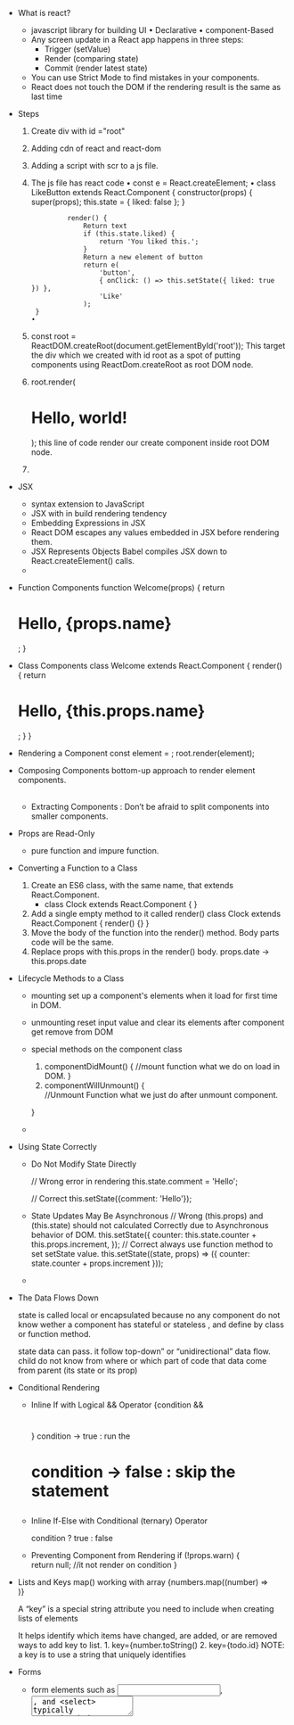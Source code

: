 * What is react?
   *  javascript library for building UI
        • Declarative 
        • component-Based
   * Any screen update in a React app happens in three steps:
      * Trigger (setValue)
      * Render (comparing state)
      * Commit (render latest state)
   * You can use Strict Mode to find mistakes in your components.
   * React does not touch the DOM if the rendering result is the same as last time
    
* Steps 
    1. Create div with id ="root"
    2. Adding cdn of react and react-dom
    3. Adding a script with scr to a js file.
    4. The js file has react code
           • const e = React.createElement;
           • class LikeButton extends React.Component {
                    constructor(props) {
                        super(props);
                        this.state = { liked: false };
                    }
                    
                    render() {
                        Return text 
                        if (this.state.liked) {
                            return 'You liked this.';
                        }
                        Return a new element of button
                        return e(
                            'button',
                            { onClick: () => this.setState({ liked: true }) },
                            'Like'
                        );
            }
           • 
    5. const root = ReactDOM.createRoot(document.getElementById('root'));
        This target the div which we created with id root
        as a spot of putting components using ReactDom.createRoot as root DOM node. 
    6. root.render(<h1>Hello, world!</h1>);
        this line of code render our create component inside root DOM node.
    7.
  
* JSX
   * syntax extension to JavaScript
   * JSX with in build rendering tendency
   * Embedding Expressions in JSX 
   *  React DOM escapes any values embedded in JSX before rendering them.
   * JSX Represents Objects
      Babel compiles JSX down to React.createElement() calls.
   * 
* Function Components
   function Welcome(props) {
      return <h1>Hello, {props.name}</h1>;
   }
* Class Components
   class Welcome extends React.Component {
      render() {
         return <h1>Hello, {this.props.name}</h1>;
      }
   }

* Rendering a Component 
   const element = <Welcome name="Sara" />;
   root.render(element);

* Composing Components
   bottom-up approach to render element components.
   <Welcome name="Sara" />      
   <Welcome name="Cahal" />      
   <Welcome name="Edite" />

   * Extracting Components : Don’t be afraid to split components into smaller components.

* Props are Read-Only 
   * pure function and impure function.

* Converting a Function to a Class 
   1. Create an ES6 class, with the same name, that extends React.Component.
      * class Clock extends React.Component { }
   2. Add a single empty method to it called render()
      class Clock extends React.Component { 
         render() {}
      }
   3. Move the body of the function into the render() method.
      Body parts code will be the same.
   4. Replace props with this.props in the render() body.
      props.date -> this.props.date

*  Lifecycle Methods to a Class 
   
   * mounting 
      set up a component's elements when it load for first time in DOM.
   * unmounting
      reset input value and clear its elements after component get remove from DOM

   * special methods on the component class
      1. componentDidMount() { 
         //mount function
         what we do on load in DOM.
      }
      2. componentWillUnmount() {  
         //Unmount Function
         what we just do after unmount component.

      }
   *

*  Using State Correctly 
   * Do Not Modify State Directly 

      // Wrong error in rendering
      this.state.comment = 'Hello'; 

      // Correct
      this.setState({comment: 'Hello'});

   * State Updates May Be Asynchronous
      // Wrong (this.props) and (this.state) should not calculated Correctly due to Asynchronous behavior of DOM.
         this.setState({
            counter: this.state.counter + this.props.increment,
         });
      // Correct always use function method to set setState value.
         this.setState((state, props) => ({
            counter: state.counter + props.increment
         }));
   * 

* The Data Flows Down

   state is called local or encapsulated because no any component do not know wether a component has stateful or stateless , and define by class or function method.

   state data can pass. it follow top-down” or “unidirectional” data flow.
      <FormattedDate date={this.state.date} />
      child do not know from where or which part of code that data come from parent (its state or its prop)
   
* Conditional Rendering   
   * Inline If with Logical && Operator 
      {condition && <h1></h1>}
      condition -> true : run the <h1>
      condition -> false : skip the statement

   * Inline If-Else with Conditional (ternary) Operator

      condition ? true : false

   * Preventing Component from Rendering
      if (!props.warn) {    
         return null; //it not render on condition 
      }

* Lists and Keys
   map()
      working with array
      {numbers.map((number) => 
         <ListItem key={number.toString()} value ={number} />      
      )}

   A “key” is a special string attribute you need to include when creating lists of elements

   It helps identify which items have changed, are added, or are removed
      ways to add key to list.
         1. key={number.toString()
         2. key={todo.id}
      NOTE: a key is to use a string that uniquely identifies
   

*  Forms 
   * form elements such as <input>, <textarea>, and <select> typically maintain their own state and update it based on user input. Unable to render using react.

   * To manage state of them using react, do
      <input type="text" value={this.state.value} onChange={this.handleChange}

      //onChange function we setState input
      // and we pass state value as a value to the form elements. 

   * Handling Multiple Inputs 

      handleInputChange(event) {
         const target = event.target;
         const value = target.type === 'checkbox' ? target.checked : target.value;
         const name = target.name;

         this.setState({
            // state the current value to the named input.
            [name]: value    
         });
      }
   *  react form use Formik library.
         it is validation, keeping track of the visited fields, and handling form submission
   * uncontrolled component

* Lifting State Up 

   The input state value come from parent state. and child get the parent state value as a props.

   that lead to make a component to store state values , and we just pass state value as props to children component.


* Composition vs Inheritance
   * Composition
      when you do not know how many data passed by parent.
      * How to handle it
         * Containment 
            parent {
               <child 
                  left= {<leftComponent />}
                  right = {<rightComponent />}
               />
            }
            child {
               <div> {props.left} </div>
               <div> {props.right} </div>
            }
            we can pass other component as a props
         * Specialization 
            When we want to pass different props value in special case.

            parent {
               child {
                  name="title"
                  work="home"
               }
               child {
                  name="hhh"
                  work="office"
               }
            }
            different props value at different instance.
   * Inheritance 
      At Facebook, we use React in thousands of components, and we haven’t found any use cases where we would recommend creating component inheritance hierarchies.

      Officials says Always use composition concepts

* Thinking in React 
   Steps to build React App.

   1. Understand Data come from API and UI design
      how to data look?
      how we are going to show the data?
   2. Based on your understanding Break The UI Into A Component Hierarchy
      * Draw boxes around every component (and subComponent) in the UI and give them all names.
      * For making components use single responsibility principle, that is, a component should ideally only do One Thing.
         AT the end , it should be decomposed into smaller subComponents.
         Always think About designing Reusable component.
   3. Now the JSON data nicely map with your required component
      <img scr="https://reactjs.org/static/9381f09e609723a8bb6e4ba1a7713b46/90cbd/thinking-in-react-components.png" />


      1. FilterableProductTable (orange): contains the entirety of the example
      2. SearchBar (blue): receives all user input
      3. ProductTable (green): displays and filters the data collection based on user input
      4. ProductCategoryRow (turquoise): displays a heading for each category (use composition concept to map and render all categories)
      5. ProductRow (red): displays a row for each product (use composition concept to map and render all subElements of passed categories).

   4. Identify The Minimal (but complete) Representation Of UI State 
      you first need to think of the minimal set of mutable state that your app needs. The key here is DRY: <b>Don’t Repeat Yourself</b>.
      <h4>Keep Components Pure</h4>

      For example, if you’re building a TODO list, keep an array of the TODO items around. When you needed just fetch the data from it. 
      Do not make separate state for count items else.
   5. Identify Where Your State Should Live 
      Next, we need to identify which component mutates, or owns, this state.

      Note: <b>React is all about one-way data flow down the component hierarchy.</b>

      Steps to figure out this: 
         For each piece of state in your application:
         1. Identify every component that renders something based on that state.
         2. Find a common owner component (a single component above all the components that need the state in the hierarchy).
            * Either the common owner or another component higher up in the hierarchy should own the state.
         3. If you can’t find a component where it makes sense to own the state, create a new component solely for holding the state and add it somewhere in the hierarchy above the common owner component.
         * In summery, always Think to manage state values in parent component and just pass required state values to the child.

   6. Add Inverse Data Flow
      Its is a concept, that is,When a child change the state value of the parent by using callback function passes by the parent in child props.

* AdvancedGuild
   * Accessibility 
      These topics make us to accessible test for our website.
      * WAI-ARIA 
         (Web Accessibility Initiative - Accessible Rich Internet Applications)
         It's help to Screen Readers and visible challenge user.
         
         All aria-* HTML attributes are in camelCased.

      * Semantic HTML 
         Using the various HTML elements to reinforce the meaning of information in our websites will often give us accessibility for free

         All table , list is wrap under div
         React Fragments 
            <Fragment></Fragment>
            <></> //when you not need props
      * Accessible Forms 
         * Labeling
         * Notifying the user of errors
         * Focus Control 
            Ensure that your web application can be fully operated with the keyboard only:
            * Keyboard focus and focus outline
      * Mechanisms to skip to desired content 
            Skiplinks or Skip Navigation Links are hidden navigation links that only become visible when keyboard users interact with the page
            * WebAIM - Skip Navigation Links
               use landmark elements and roles, such as <main> and <aside>, to demarcate page regions as assistive technology allow the user to quickly navigate to these sections
               * Accessible Landmarks 
         * Programmatically managing focus   
            To set (after lose) focus on keyboard on section we want to focus.

               To set focus in React, we can use Refs to DOM elements.

         * Mouse and pointer events 
            make sure only one focus is active either we access by keyboard or mouse.

         *  Other Points for Consideration 
            *  Setting the language 
               Indicate the human language of page texts as screen reader software uses this to select the correct voice settings:
            * Setting the document title 
               so that screen reader can understand
             * Color contrast 

      * Development and Testing Tools  
         * The keyboard
            Access your website only by keyboard.
         * Development assistance 
            * eslint-plugin-jsx-a11y 
               Its is giving feedback regarding accessibility issues in your JSX
            * Create React App has this plugin with a subset of rules activated. If you want to enable even more accessibility rules, you can create an .eslintrc file in the root of your project with this content:

            * Testing accessibility in the browser 
               * aXe, aXe-core and react-axe 
                  * The Accessibility Engine or aXe, is an accessibility inspector browser extension built on aXe-core.
                  * You can also use the @axe-core/react module to report these accessibility findings directly to the console while developing and debugging.

               * WebAIM WAVE 
                  The Web Accessibility Evaluation Tool is another accessibility browser extension
               * Accessibility inspectors and the Accessibility Tree 
               * Screen readers 
                  * NVDA in Firefox
                  * VoiceOver in Safari 
                  * ChromeVox in Google Chrome

* React Hooks
   * React Hooks only use in functional components.
   * React hooks execute in same order, never use it under certain condition,loop or any thing.
   * State is private to the component. Every components have their own instance of state  
   * Updating the same state variable multiple times before the next render (batching concept). To make this possible always use function version of setHook.

   
   * Updating Objects in State 
         * do not use value to update obj properties  value.
            it is not working
            Always use setObj method to update thing.

         * eg: 
            const [obj, setObj] = useState[{
               x: 22,
               y: 33
            }]
            obj.x = 55; //not working
            setObj({x: 55});

   *  Updating Arrays in State 
      In React state Array are treat as immutable.
      so instead of This   use this non-mutated method. 
      It can the array but it do not re-render the contents.
      All non-mutable method return a new array instead.

      * Adding      (push , upshift)      concat,[...arr] (use concat with spread operator);
      * removing     (pop,shift,splice)      (filter, slice);
            eg: 
            * filter
               setArtists(
                artists.filter(a =>
                  a.id !== artist.id
                )
              );
            * 
      * Transforming an Array
         Transverse across the array
         Splice , arr[i] = ..     : -> (map)
         * eg :
            array.map(()=> {

            });
      *  Replacing items in an array 
         Modifying items value
         always use map.

      *  Inserting into an array
         Inserting at a particular position
         Eg: 
            combining all the parts in new array
            const nextArtists = [
               // slice Items before the insertion point:
               ...artists.slice(0, insertAt),
               // New item:
               { id: nextId++, name: name },
               //slice Items after the insertion point:
               ...artists.slice(insertAt)

               //combining all the parts in new array
            ];
            //passing that updated array in setArray
            setArtists(nextArtists);

      *  Reversing and Sorting
         Eg: 
            //Copying an array
            const nextList = [...list];
            // Applied reverse in new array
            nextList.reverse();
            // Pass it to setArray
            setList(nextList);

      *  Updating objects inside arrays
         * Eg: 
            setMyList(myList.map(artwork => {
               if (artwork.id === artworkId) {
                  // Create a *new* object with changes
                  return { ...artwork, seen: nextSeen };
               } else {
                  // No changes
                  return artwork;
               }
            });
      *  Write concise update logic with Immer 
         * It is useful then you are so want to change so deeply nested (like 2 level deep).Then,
            * you use useImmer()
               * npm i immer use-immer
               * It is convenient but mutating syntax and take care of producing the copies for you.
               * It make immutable syntax to mutable object/array.
               * const [obj, setObj] = useimmer({
                  n: 1,
                  name: {
                     a: {
                        b..
                     }
                  }
               });
               // You can use mutable syntax
               setObj((item) => {
                  item.name.a.b = 44;
               })
               thats its.

            

   
   1. useState()
      * const [count, setCount] = useState(4);
      //It return an arr ,we just destructured it [value, setValueFunction];
      //useState(DefaultValue); 

      * When we set current value by using previous Value , Then use function structure of it. 
         * setCount((prevCount) => {
             prevCount + 1;
         })

      * Unlink class state, it is define in constructor , it run once, 
         but in useState, it run every time we re-render that function.
         * To Avoid this Use function version of it which run once of the very first time only.
            const [count, setCount] = useState(() => {
               console.log("count state define");
               return 4
            })
      * In useState , when we define a object inside useState,
         const [state, setState] = useState({
            count: 4,
            theme: blue,
         });
         Then, If we set
            setState (prevState => {
               return {count: prevState.count - 1};
            });

            then it over write all object structure.
            //state.theme :-> undefine error
            
            Always use spread operator to provide all previous value like:
               setState (prevState => {
                  return {...prevState , count: prevState.count - 1};
               });
               //object merging not happened , This is because we can make as much different state using its own useState hooks. and avoid state collisions.
   
   2. useEffect()
         *  When we use to change 
         *  similar mounted in class concept, it do sideEffect render on certain tasks.
         * Eg: 
            we have post API, User API, comments API.
            we want to render a particular API component when that button click

            const resourceType = post

            useEffect(()=>{
               console.log(resourceType);
            })
         * problem 1. useEffect run every time we render that component.
            To make it run on specific input. then give to it.
            * useEffect(()=>{
               console.log(resourceType);
            }, [resourceType]);
            Its runs only When resourceType value change. 

         * We can use useState to store particular  fetched value from API.
            const [items ,setItems]= useState([]);
            useEffect(()=> {
               fetch(`...../${resourceType}`)
                  .then(response => response.json())
                  .then(json => setItems(json));
            }, [resourceType]);
            //Every time resourceItem Change , the items value is auto updated.
         
         *  Advanced
            Now we want to change value of variables using external factors like event listener

            * const [windowWidth, setWindowWidth] = useState(window.innerWidth());
            * error not update automatically.
            * In Class component
               * in didMount method , we add event listener 
               * in WillMount method , we remove event listener.
            * By Use useEffect() hook
                  const
               *  useEffect (() => {

                     window.addEventListener('resize', handleResize);

                     // Clean function (un-mutate method)
                     // It is run every time when it un-mutated (re-render)
                     return () => {
                        return {
                           window.removeEventListener('resize', handleResize);
                        }
                     }

                  },[]) //[] pass because it is make run on mount once.


   * useContext()
      * Two Part
         * Provider component 
            * it provide state value to their children and their children and their children ...soon
            * export const ThemeContext = React.createContext();

            * const [value, setValue] = useState(true);
            * const handleClick = (value) => {
               return 
                  setValue(preValue => !preValue);
            }

            *  <ThemeContext.Provider value={}>

                  All Component That use That Values
                  <button onCLick>
               </ThemeContext.Provider>
         * consumer component
            * It consumes the state value that provided by context.

            *  In class 
               * import {ThemeContext} form './App';
               * <ThemeContext.Consumer>
                  * {value => {
                     * return 
                        //All contexts inside this return
                        <div style={{backgroundColor: value}}>
                  }}
               </ThemeContext.Consumer>

            *  In Functional Component 
               * import {ThemeContext} form './App';
               
               * export default function FunctionalComponent () {
                  * const Value = useContext(ThemeContext);
                  // Now You can use any Where in funcCom();

                  return 
                  <div style={{backgroundColor: value}> </div>

               }
         
      * Simplified version
         * make a file themeContext.js

         *  const Theme = React.createContext();
         *  const ThemeUpdateContext = React.createContext()

         *  export function ThemeProvider({children}) => {
            //That function going to do all context provider stuff
            * const [value, setValue] = useState(true);
            * const handleClick = (value) => {
               return 
                  setValue(preValue => !preValue);
            }

            return (
               <ThemeContext.Provider value={value}>
                  //That provides value to all Children

                  <ThemeUpdateContext.provider value= {handleClick}>
                  //That provide handleClick to all children
                     {children}
                  </ThemeUpdateContext.provider>
               </ThemeContext.Provider>
            )

         }

         * Inside app.js
            * import {ThemeProvider} from "./themeContext.js"
            *  export default function app () {
               return (
                  <ThemeProvider>
                     <FunctionalComponent />>
                  </ThemeProvider>
               )
            }

         *  Now We can access value and method any where inside their children.

            * To make access to children
               *  we make function to access then inside themeContext.js file

               * export function useThemeValue() {
                  return useContext(ThemeContext);
               }

               * export function useThemeUpdateValue() {
                  return useContext(ThemeUpdateContext);
               }
            
            *  Now inside functionComponent
               * import { useThemeValue, useThemeUpdateValue } from './themeContext.js'

               functionComponent () {
                  const themeValue = useThemeValue();
                  const toggleTheme = useThemeUpdateValue();

                  return {
                     <>
                        <button onClick={toggleTheme} >         
                           Toggle button
                        </button>
                        <div  style={{background-Color: {themeValue}}}> </div>
                     </>
                  }
               }




   * useRef()
      * most miss Use and most flexible

      * make a variable to count the number of re-render 
         * we are going to use 
            const [renderCount, setRenderCount] = useState(0);

            useEffect(()=> {
               setRenderCount((prevRender) => prevRender + 1);
            })
         //error in stuck in infinite loop, useEffect change state value every time and useState() re-render on chnage.

      * Solution
         useRef()
         * It is not cause re-render But it persistence among every count. we can change as many we want but the value is not change on render.

         * const renderCount = useRef(1)
         // It has single value
         // it return a single value object.
         // {current = 1}

            useEffect(()=> {
               renderCount.current = renderCount.current + 1;
            });

         *  Most Use case
            * To give auto focus on input

               *  const inputRef = useRef();

               * const focus = () => {
                  inputRef.current // it is return ref input   tag. It is like query select

                  inputRef.current.focus() // now it set focus    on input box
               }

               * <input ref={inputRef}>
                  <button onClick={focus}>

            * It is also use to store previous value of state.
               * const [name,setName] = useState();
               * const prevNameValue = useRef();
               * useEffect(()=> {
                     prevNameValue.current = name;
               }, [name])

   *  useMemo()
      * it is use for memorization 

      * Usage Case
         * When a slow function run every time with the same input 
            * const [number, setNumber] = useState(2)
            * const doubleTheNumber = slowFunction(number);
            //it calculate Every time for 2(same value)
            // why not you just memories that result , stop calculating everything 

            * Use useMemo hook in this case.

               * const doubleTheNumber = useMemo(() => {
                  return slowFunction(number)
               }, [number]);
               //Now it is only going to run on when number value get change.


         * reference inEquality 
            it say every time we render, if we define any array or object. It is always going to represent totally different object/array.

            Eg: 
               const obj = { name: "test", age: {AgeTest}}

               useEffect(()=> {
                  console.log(obj);
               }, [obj]);
               //its re-render again every time because obj is totally different from previous one

            * useMemo() hook is use here to refer the same object after every render.

            * const obj = useMemo(()=> {
               return { name: "test" age: {AgeTest}}
            }, [AgeTest]) ;
            //it is going to re-render only if when you change AgeTest Value.


   *  useCallback()
      *  It is almost similar to useMemo() Hook. But useMemo() return value to variable as in useCallback() it return function.
      *  Usage case
         *  It is similar usage case like useMemo(),But It deals with function declaration.
         const getItem = (number) => {
               return [number + 1, number + 2, number + 3]
         }
         //it is going to decelerated and run every time.

         * const getItem = useCallback((number) => {
               return [number + 1, number + 2, number + 3]
         }, [number]);
         // It is decelerated and run only when number value change.
         
   * useReducer()
      * it is also manage state.
      * It gives you more contrite way to manage state. you have your own custom set state method thats make re-render your new state.

      *  const [state, dispatch] = useReducer( ManageStateFunction,{initialValue});
         * // state has current state value.
         * //  ManageStateFunction is a custom function that going to manage state value. it has various method to dispatch 
         * using 
            dispatch({type: "ActionType"});
            //ActionType is going to applied on state.
         
      * In whole it look like this
         const [state, dispatch] = useReducer( ManageStateFunction,{count: 0});
         
      * Basic ManageStateFunction() syntax
         const ACTION = {
            INCREMENT: 'increment',
            DECREMENT: 'decrement'
         } // conditional string function name.

         function ManageStateFunction(state, action) {
            switch(action.type){
               case 'ACTION.INCREMENT'
                  return { count: state.count + action.payload.passingValueToFunction}
            }
            switch(action.type){
               case 'ACTION.DECREMENT'
                  return { count: state.count - action.payload.passingValueToFunction}
            }
            Default: 
               return state
         }
      *  Change state value using dispatch
         * const [state, dispatch] = useReducer( ManageStateFunction,{count: 0});

         function onClickIncrement() {
            return dispatch({ type: 'ACTION.INCREMENT', payload: {passingValueToFunction: 1}})
         }

      *  It is to manage a complex state .
         let Make a todo application

         1. export default function app() {
            const [todoList, dispatch] = useReducer(reducer, []);
            // [] : initial todoList State
            // reducer is ManageStateFunction

            return (
               <>
                  <form onSubmit={handleSubmit}>
                     <input type="text" onChange={(e) => {
                        setName(e.target.value)
                     }} />
                     {todoList.map((todo)=> {
                        return <Todo key={todo.id} todo={todo} dispatch= {dispatch} />
                        //We pass useReducer dispatch function to do all state function
                     })}
               </form>
            )
         }

         2. Making all component of reducer
            2. 1. export ACTIONS = {
               ADD_TODO: "add_todo",
               TOGGLE_TODO: "toggle_todo",
               DELETE_TODO: "delete_todo"
            } 
            //All actions type names used in reducer
            //We export it because we need it in different component to access action type name. (like todo component)

            2. 2. function reducer(todoList, action) {
               switch (action.type) {
                  case ACTIONS.ADD_TODO:
                     return [...todoList, newTodoItem(action.payload.name)]
                  case ACTIONS.TOGGLE_TODO:
                     return (todoList.map((todo)=> {
                        if(todo.id === action.payload.id) {
                           return {...todo, complete: !todo.complete}
                           // that return a new object with all same items and with a change in complete: !todo.complete item.
                        } 
                        
                        return todo
                  
                     }))
                  
                  case ACTIONS.DELETE_TODO:
                     return (todoList.filter((todo) => todo.id !== action.payload.id));

                     //the filter return a new Array of todoList with items which are not certified the filter condition.
               }
            }
            2. 3. Model function for new Item
               function newTodoItem(name) {
                  return { id: Date.now(), name: name, complete: false}
               }
            // completed all require component in reducer section
            
         3. Setting up Todo component
            export default function Todo ({todo, dispatch}) {
               return (
                  <div>
                     <span style={{color: todo.complete ? '#AAA' : '#000'}}>
                     </span>
                     <button onClick={()=> dispatch({type: ACTIONS.TOGGLE_TODO, payload: {id: todo.id}});
                     }>
                        Toggle
                     </button>
                     <button onClick={()=> dispatch({type: ACTIONS.DELETE_TODO, payload: {id: todo.id}});
                     }>
                        Delete
                     </button>
                     //we just change method type , to change action on list
                     // neither we make separate function of it and pass it to todo separately.
                  </div>
                     
                  
               )
            }
            // complete todo app that all we need to do



   * REACT 18 HOOK
      * useTransition
      *  it is need when you app slow down and not responsive. it is used to speed up the app

      * Usages 
         *  if you have a input and it combine with a function which is going to filter out data from  / enter data in a large set of data ( a lot of computation) then it do not show/re-render the updated list until it do all the local state change operation.
            * useTransition hook used to prioritize the statements.


      * Not Usage
         *  use useTransition when you really need.
            if you have something that slow down application/ you have some component that slow down your application.
            it make re-render when low priority work done

      * Syntax 

         const [isPending, startTransition] = useTransition();
         * function handleChange (e) {
            setInput(e.target.value);

            startTransition(() => {
               //it is low priority code section

               const list = []

               for (let i = 0; i < LIST_SIZE; i++) {
                  list.push(e.target.value);
               }

               setList(list)
            });  
               
         }

         * ... return (
            {isPending ? "loading..." : List.map((item, index) => {
               return <div key={index}>{item}</div>
            })}
            //isPending use to give startTransition state
               return 
               if startTransition isDoing : return true
               if startTransition completed: return false
               // it can used to add loading effect on doing 
         )


      * useDeferredValue()
      * It similar concept like deBounce and thralling.
      *  It is update some value after a quite of time (make the value change less priority)

      *  function slowFunction({name}) {
         const largerNo = 1000000;

         const slow = useMemo(() => {
            const l = []
         for (int i = 0; i< largerNo ; i ++) {
            l[i] = name;
         }
         setList[l]
         // it is going show latency in input value;
         }, [name])

         
         To make it wait some time after name Value before run this function

            const deferredInput = useDeferredValue(input);
            const slow = useMemo(() => {
               const l = []
            for (int i = 0; i< largerNo ; i ++) {
               l[i] = name;
            }
            setList[l]
            // it is going show latency in input value;
            }, [deferredInput]);
      }
      * use()
         * it is extra fetching and conditional fetching with async behavior in react component
         * it can use inside if statement
         * Eg.
            * export function Data({ url, shouldFetch}) {
               let data = "default data"
               if(shouldFetch) {
                  data = use( fetch (url)).then(res => res,json())
               }
            }
            * you can add loading effect by using  suspense
            * parent component
               * <suspense fallback={<div> loading... </div>}> 
                  <Data url={url} shouldFetch={false}>
               </suspense>
               * suspense want until all child done with async use hooks call
               * to handle error you can use error component to handle error from fetch 
                  * <ErrorBoundary fallback={<div> Error</div>}>
                     * <suspense fallback={<div> loading... </div>}> 
                        <Data url={url} shouldFetch={false}>
                     </suspense>
                  </ErrorBoundary>
      * useEffectEvent()
         * it is work with useEffect()
         * it limit dependency of useEffect
         * useEffectEvent() is as event trigger after certain action
         * it take the current value of  dependency value.
         * eg. 
            * export function ChatRoom ({url , loggingOption}) {
               * const onConnected = useEffectEvent( url => {
                  logConnection('Connected to ${url}', loggingOption)
               }) 
               * // normally console give error that make useEffect need to dependent on loggingOption also
               * but by using useEffectEvent it make this function as event call it is only trigger when it call 
               * so do not exist before event , all the value take and dependency value on event trigger

               useEffect(() => {
                  const room = connectToRoom(url)
                  room.onConnected(() => { 
                     // it is event to trigger onConnected function
                     onConnected(url) 
                  })
                  return () => {
                     room.disconnect()
                  }
                  
               }, [url]) // useEffect only dependent on url change
            }
   *  Optional hooks
      *  useLayoutEffect()
         *  similar to useEffect()
         *  use Effect async function do not disturb the DOM. 
         *   it is synchronous function, it is run along with DOM.   when react paint the DOM (calculate position of component ) along that it run 
         *   it is useful when you need to move something on screen.
         *  useEffect: it is run after DOM render all component then it run. on the other hand it run alone with DOM to set the position for layout then the component run and set on that position.
         * it is less performance then useEffect.
         


      *  useDebugValue()
         *  it is use to make custom hook easier
         *  It use to name the hooks to make debug easier
         *  it is only work on custom hooks.
         *  * by default it run every time 
            * to make it run 
               * it only run  in develop 
               *  only run when you open developer tools
            *  useDebugValue(value, v => {
               getValueSlow(v)
            });
      
      *  useImperativeHandle()
         *  it is use to change the default behavior of  ref for component.
         * if you set ref for a component 
            * react.forwardRef(customInputComponent);
            *  and then pass ref value to function.
            and then set ref value to the require section.
         *  useImperativeHandle() total customize ref.
            *  useImperativeHandle(ref, ()=> {
               return { alertHi: ()=> alert("hi")}
            }, [])

            *  Usages
            *  <customInputComponent ref={inputRef}
            *  <button onClick={()=> inputRef.current.alertHi()}> Focus </button>
            // It call the function when you ref to this

            * it is going to use when you have buttons out the main component. when you try to manage multiple component using same ref
            *  Eg: 
               custom function (..., ref) {
                  const closeButton = useRef();
                  const confirmButton = useRef()
                  const denyButton = useRef()

                  useImperativeHandle(ref, () => {
                     focusCloseBtn: () => closeButton.focus(),
                     focusConfrimBtn: () => confirmButton.focus(),
                     focusDenyBtn: () => denyButton.focus(),
                  })

                  return (
                     <>
                        <closeComponent name="close button" ref={closeButton}>
                        <confirmComponent name="confirm button" ref={confirmButton}>
                        <denyComponent name="deyn button" ref={denyButton}>
                     </denyComponent>
                  )
               }
               export default React.forward(custom function);

               * main function 
                  const modelRef = useRef();


                  <button onClick=(()=> model.current.focusCloseBtn)>

                  <button onClick=(()=> model.current.focusConfrimBtn)>

                  <button onClick=(()=> model.current.focusDenyBtn)>

                  <customFunction 
                     ref={modelRef}
                  />

      * useId() 
         *  it give id to the component.
         *  it is always generate same id order every time.
         *  it give id as like id = ":r1:"
            *  that id is impossible to access by querySelector.
            * that enforcing us to use ref to reference any component element.
         *  modified useId use
         const id = useId()
            <element id=(`{id}-email)>
            <element id=(`{id}-name)>
            ...so on 
            it use same id to for all with some specific name change.





   * Custom Hooks
      * we combine hooks to make custom hooks
      * syntax
         1. customHooks.js
         2. function useRequired(initialValue) {
            const [value, setValue] = use preDefinedHooks(initialValue) ;

            return [value, setValue];
         }
         it is like a function with a set of hooks to manage a specifics tasks.

         *   useToggle()
            *  export default function useToggle(defaultValue) {
               const [value, setValue] = useState(default);

               function toggleValue(value) {
                  setValue(currentValue => {
                     typeof value === "boolean" ? value : !currentValue
                  })
               }

               return [value, toggleValue];
            }

            *  use in different components
               const [value, toggleValue] = useToggle(false);

               <button onClick={toggleValue}> Toggle Value</button>
               <button onClick={() => {
                  toggleValue(true)
               }}> make the value true </button>

               <button onClick={() => {
                  toggleValue(false)
               }}> make the value false </button>

            *  Timeout Hook
               export   default function useTimeout(callback, delay) {
                  const callbackRef = useRef(callback); //it saves callback function that is passed
                  
                  const timeoutRef = useRef();

                  useEffect (()=> {
                     callbackRef.current = callback
                  }, [callback]);

                  const set = useCallback(() => {
                     //we set a timeout funtion to return call back after a delay.
                     timeoutRef.current = setTimeout(() => {
                        return ( callbackRef.current() , delay);
                       
                     })
                  }, [delay]);

                  const clear = useCallback(() => {
                     // we forced running timeout function to stop.
                     timeoutRef.current && clearTimeout(timeoutRef.current);
                  }, []);

                  useEffect(() => {
                     //we reset set value and clear the running set timeout , if we call this  function over a pre-running function.
                     set()
                     return clear
                  }, [delay, set, clear]);

                  const reset = useCallback(() => {
                     clear()
                     set()
                  }, [clear, set])

                  return { reset, clear}

               } 

               * Usages
                  *  const {  clear, reset} = useTimeout(
                     () => setCount(0),
                     1000
                  ) 
               *   we can implement Debounce use this hook   
                  *  useDebounce(() => alert(count), 1000, [count]);

                  *  export default function useDebounce(callback, delay, dependencies) {
                     const {reset, clear} = useTimeout(callback, delay);

                     // 2. after that it measures the change on all dependencies or reset value
                     useEffect(reset, [...dependencies, reset]);

                     // 1. it clear the useTimeout for the same time
                     useEffect(clear, []);
                  }
   
   * optional 


* Code Splitting
   * download code when we need them
   * methods to implement it
      * using Dynamic import
         * import ("../sum.js").then(module=> {
                 alert(module.sum(2, 2));
              });
         * lazy (react tool)
            1. import {lazy} from "react"
            2. const Home = lazy(() => import ("./
                  components/Home"));
            * Error not it working on the very first time
               * Suspense components
                  <Suspense fallback={that run until 
                      loading done} >
                        <Outlet /> // lazy loaded components 
                  </Suspense>
            * lazy do need a default import
                  * unable to load named function
                  *  {default: fucn}
                  * but in module {default: fuc, namedfuc}

                  * fixing
                     * .... => import ("./components/About").then(module => {
                           return { default: module.About }
                           // We rename default export 
                         }
            * Not want to show fallback ,
               we need old data there, until new data Is loaded
                  * By using react hook (useTransition)
                     * it allows to enable not urgent update 
                           * const [isPending, startTransition] = useTransition ()
                           * startTransition (() => {
                               Condition State change fuc
                            });
                              * it doesn't change UI utill loading 
                             done ,so lazy(fallback) not show
                           * To show transition state
                              *  {isPending ?? "Loading.."}
                                   on tab click 
                                • 
                             •  
                          • 
                     * to simplifying lazy load import statement 
                        * Components lazyload
                           * export default const fucntion lazylaod(path, namedExport) => {

                           
                             * promise = import (path)
                             * if ( namedExport == null ) {
                                 return promise 
                              } else {
                                 return promise.then(module=> ({ default : module[namedExport] 
                              }))
                            }
                           }
                         


      












* Coding mistake or improving your mistake
   *  useState hook
         *  Asked the question again, you really need 
           hook
            *  on form submission
             • it need value once on submit
             • useRef instead
                • const emailRef = useRef()
                • input ref={emailRef}
                • onSubmit := 
                     email: emailRef.current.value
                •     
            *  when you use previous value to change 
              new value,then you function version of 
              setuseState hook
              • setCount(count + amount) // wrong 
                • error when you have more then 1 
                   statement update. 
                   when State value change after next 
                   render
                    
               * setCount( currentCount => {
                   return currentCount + amount 
                 })
               *  Count value is not change until next 
                 render is not completed.
                 So when you access count next of 
                 • setcount we do not get updates 
                 • so use useEffect to get updates count
                    • useEffect (() => {
                        console.log(count);
                       }, [count]);
                     • 
                 • 
              • 
           • 
        • 
      * useEffect
         *  problem 1 : takecare about data change and 
          fetching data statement , it may cause 
          useless rendering 
             • useEffect(()=> {
                  fetch("#").then(d => { 
                     setData(d);
              
                   })
                }, []);
             • useEffect (() => { }, [data])
                 It render data several time utill data fully    
                 loaded . So use get data after fetch 
                 instead
           *  Problem 2: On the time of redender 
                                 equality 
                
               • UseSet(dark mode);
               • cosnt person = { name, age}       
               • useEffect(() => {
                   
                  }, [person]);
               • when we change dark mode state only , 
                  although it run useEffect peroson;
                     • It is because simpler objects in 
                        javascript is not equal.
                        {} === {} // False
                        After every render ,we create new 
                        object of person same value, but 
                        technical it not same.
               • To use useMeno : it keep previous object
                  value arround until value of object / 
                  change.
                 • Const peroson = useMemo(() => {
                       return {age, name};
                    }, [age, name]);
                    When you using array / object takecare 
                    of references equality. 
                    Use with useMemo hook
                    
         • Problem 3: When you have useEffect triger 
           on URL change
            • it create new fetch everything when URL
              changes.
              So to avoid it , use useEffect clearup 
              function 
              
              useEffect ( () => {
                  const controller = new AbortController()
                  // Build in fetch function
                  
                  setLoading(true) // useState hook var
                  
                  fetch(url , { signal: controller.signal})
                      .then(setData)
                      .catch(setError)
                      .finally(() => setLoading(false)
                   ); 
                   return () => {
                     //UseEffect cleanUp function 
                     controller.abort();

                      // it abort previous url fetch request if
                          Any is in process.
                   }
 
              }, [url])
              
         • 
    • 
•